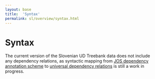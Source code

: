 ```yaml
---
layout: base
title:  'Syntax'
permalink: sl/overview/syntax.html
---
```


# Syntax

The current version of the Slovenian UD Treebank data does not include any dependency relations, as syntactic mapping from [JOS dependency annotation scheme](http://eng.slovenscina.eu/tehnologije/razclenjevalnik) to [universal dependency relations](http://universaldependencies.github.io/docs/u/dep/index.html) is still a work in progress.
